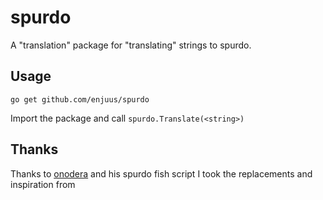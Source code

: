 # spurdo

A "translation" package for "translating" strings to spurdo.

## Usage

`go get github.com/enjuus/spurdo`

Import the package and call `spurdo.Translate(<string>)`


## Thanks

Thanks to [onodera](https://github.com/onodera-punpun) and his spurdo fish script I took the replacements and inspiration from